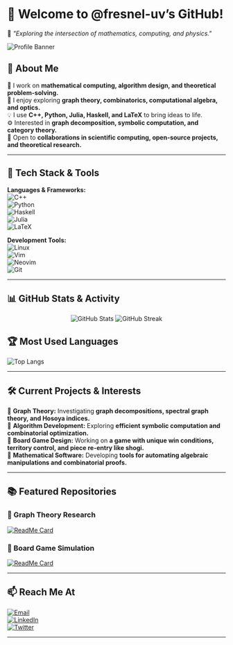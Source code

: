 # **👋 Welcome to @fresnel-uv’s GitHub!**  

🌌 *"Exploring the intersection of mathematics, computing, and physics."*  

![Profile Banner](https://imgur.com/a/SkqSogD)  

## **🔹 About Me**  
🔭 I work on **mathematical computing, algorithm design, and theoretical problem-solving.**  
📖 I enjoy exploring **graph theory, combinatorics, computational algebra, and optics.**  
💡 I use **C++, Python, Julia, Haskell, and LaTeX** to bring ideas to life.  
⚙️ Interested in **graph decomposition, symbolic computation, and category theory.**  
🎯 Open to **collaborations in scientific computing, open-source projects, and theoretical research.**  

---

## **🚀 Tech Stack & Tools**  
**Languages & Frameworks:**  
![C++](https://img.shields.io/badge/C++-00599C?style=for-the-badge&logo=c%2B%2B&logoColor=white)  
![Python](https://img.shields.io/badge/Python-3776AB?style=for-the-badge&logo=python&logoColor=white)  
![Haskell](https://img.shields.io/badge/Haskell-5D4F85?style=for-the-badge&logo=haskell&logoColor=white)  
![Julia](https://img.shields.io/badge/Julia-9558B2?style=for-the-badge&logo=julia&logoColor=white)  
![LaTeX](https://img.shields.io/badge/LaTeX-008080?style=for-the-badge&logo=latex&logoColor=white)  

**Development Tools:**  
![Linux](https://img.shields.io/badge/Linux-FCC624?style=for-the-badge&logo=linux&logoColor=black)  
![Vim](https://img.shields.io/badge/Vim-019733?style=for-the-badge&logo=vim&logoColor=white)  
![Neovim](https://img.shields.io/badge/Neovim-57A143?style=for-the-badge&logo=neovim&logoColor=white)  
![Git](https://img.shields.io/badge/Git-F05032?style=for-the-badge&logo=git&logoColor=white)  

---

## **📊 GitHub Stats & Activity**  
<p align="center">
  <img src="https://github-readme-stats.vercel.app/api?username=fresnel-uv&show_icons=true&theme=tokyonight" alt="GitHub Stats" />
  <img src="https://github-readme-streak-stats.herokuapp.com/?user=fresnel-uv&theme=tokyonight" alt="GitHub Streak" />
</p>  

## **🏆 Most Used Languages**  
![Top Langs](https://github-readme-stats.vercel.app/api/top-langs/?username=fresnel-uv&layout=compact&theme=tokyonight)  

---

## **🛠️ Current Projects & Interests**  
🔹 **Graph Theory:** Investigating **graph decompositions, spectral graph theory, and Hosoya indices.**  
🔹 **Algorithm Development:** Exploring **efficient symbolic computation and combinatorial optimization.**  
🔹 **Board Game Design:** Working on **a game with unique win conditions, territory control, and piece re-entry like shogi.**  
🔹 **Mathematical Software:** Developing **tools for automating algebraic manipulations and combinatorial proofs.**  

---

## **📚 Featured Repositories**  
### **📌 Graph Theory Research**
[![ReadMe Card](https://github-readme-stats.vercel.app/api/pin/?username=fresnel-uv&repo=graph-theory-research&theme=tokyonight)](https://github.com/fresnel-uv/graph-theory-research)  

### **📌 Board Game Simulation**
[![ReadMe Card](https://github-readme-stats.vercel.app/api/pin/?username=fresnel-uv&repo=board-game-simulation&theme=tokyonight)](https://github.com/fresnel-uv/board-game-simulation)  

---

## **📫 Reach Me At**  
[![Email](https://img.shields.io/badge/Email-D14836?style=for-the-badge&logo=gmail&logoColor=white)](mailto:your-email@example.com)  
[![LinkedIn](https://img.shields.io/badge/LinkedIn-0077B5?style=for-the-badge&logo=linkedin&logoColor=white)](https://linkedin.com/in/your-profile)  
[![Twitter](https://img.shields.io/badge/Twitter-1DA1F2?style=for-the-badge&logo=twitter&logoColor=white)](https://twitter.com/your-handle)  

---
